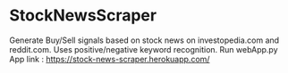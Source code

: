 # StockNewsScraper
Generate Buy/Sell signals based on stock news on investopedia.com and reddit.com. Uses positive/negative keyword recognition. 
Run webApp.py
<br> App link : https://stock-news-scraper.herokuapp.com/
